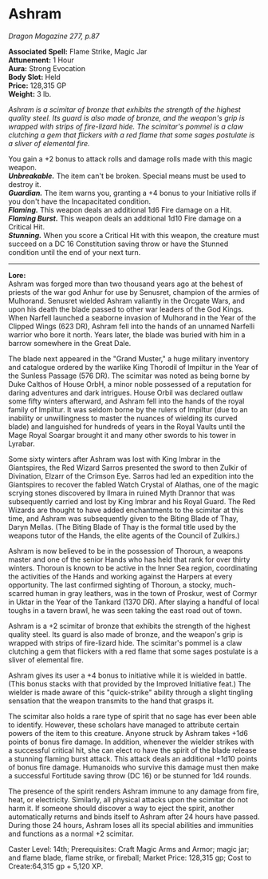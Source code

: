 # Ashram
*Dragon Magazine 277, p.87*

**Associated Spell:** Flame Strike, Magic Jar  
**Attunement:** 1 Hour  
**Aura:** Strong Evocation  
**Body Slot:** Held  
**Price:** 128,315 GP  
**Weight:** 3 lb.

*Ashram is a scimitar of bronze that exhibits the strength of the highest quality steel. Its guard is also made of bronze, and the weapon's grip is wrapped with strips of fire-lizard hide. The scimitar's pommel is a claw clutching a gem that flickers with a red flame that some sages postulate is a sliver of elemental fire.*

You gain a +2 bonus to attack rolls and damage rolls made with this magic weapon.  
***Unbreakable.*** The item can't be broken. Special means must be used to destroy it.  
***Guardian.*** The item warns you, granting a +4 bonus to your Initiative rolls if you don't have the Incapacitated condition.  
***Flaming.*** This weapon deals an additional 1d6 Fire damage on a Hit.  
***Flaming Burst.*** This weapon deals an additional 1d10 Fire damage on a Critical Hit.  
***Stunning.*** When you score a Critical Hit with this weapon, the creature must succeed on a DC 16 Constitution saving throw or have the Stunned condition until the end of your next turn.  


---
**Lore:**  
Ashram was forged more than two thousand years ago at the behest of priests of the war god Anhur for use by Senusret, champion of the armies of Mulhorand. Senusret wielded Ashram valiantly in the Orcgate Wars, and upon his death the blade passed to other war leaders of the God Kings. When Narfell launched a seaborne invasion of Mulhorand in the Year of the Clipped Wings (623 DR), Ashram fell into the hands of an unnamed Narfelli warrior who bore it north. Years later, the blade was buried with him in a barrow somewhere in the Great Dale.  

The blade next appeared in the "Grand Muster," a huge military inventory and catalogue ordered by the warlike King Thorodil of lmpiltur in the Year of the Sunless Passage (576 DR). The scimitar was noted as being borne by Duke Calthos of House OrbH, a minor noble possessed of a reputation for daring adventures and dark intrigues. House Orbil was declared outlaw some fifty winters afterward, and Ashram fell into the hands of the royal family of lmpiltur. It was seldom borne by the rulers of lmpiltur (due to an inability or unwillingness to master the nuances of wielding its curved blade) and languished for hundreds of years in the Royal Vaults until the Mage Royal Soargar brought it and many other swords to his tower in Lyrabar.  

Some sixty winters after Ashram was lost with King lmbrar in the Giantspires, the Red Wizard Sarros presented the sword to then Zulkir of Divination, Elzarr of the Crimson Eye. Sarros had led an expedition into the Giantspires to recover the fabled Watch Crystal of Alathas, one of the magic scrying stones discovered by llmara in ruined Myth Drannor that was subsequently carried and lost by King lmbrar and his Royal Guard. The Red Wizards are thought to have added enchantments to the scimitar at this time, and Ashram was subsequently given to the Biting Blade of Thay, Daryn Mellas. (The Biting Blade of Thay is the formal title used by the weapons tutor of the Hands, the elite agents of the Council of Zulkirs.)  

Ashram is now believed to be in the possession of Thoroun, a weapons master and one of the senior Hands who has held that rank for over thirty winters. Thoroun is known to be active in the Inner Sea region, coordinating the activities of the Hands and working against the Harpers at every opportunity. The last confirmed sighting of Thoroun, a stocky, much-scarred human in gray leathers, was in the town of Proskur, west of Cormyr in Uktar in the Year of the Tankard (1370 DR). After slaying a handful of local toughs in a tavern brawl, he was seen taking the east road out of town.  

Ashram is a +2 scimitar of bronze that exhibits the strength of the highest quality steel. Its guard is also made of bronze, and the weapon's grip is wrapped with strips of fire-lizard hide. The scimitar's pommel is a claw clutching a gem that flickers with a red flame that some sages postulate is a sliver of elemental fire.  

Ashram gives its user a +4 bonus to initiative while it is wielded in battle. (This bonus stacks with that provided by the Improved Initiative feat.) The wielder is made aware of this "quick-strike" ability through a slight tingling sensation that the weapon transmits to the hand that grasps it.  

The scimitar also holds a rare type of spirit that no sage has ever been able to identify. However, these scholars have managed to attribute certain powers of the item to this creature. Anyone struck by Ashram takes +1d6 points of bonus fire damage. In addition, whenever the wielder strikes with a successful critical hit, she can elect ro have the spirit of the blade release a stunning flaming burst attack. This attack deals an additional +1d10 points of bonus fire damage. Humanoids who survive this damage must then make a successful Fortitude saving throw (DC 16) or be stunned for 1d4 rounds.  

The presence of the spirit renders Ashram immune to any damage from fire, heat, or electricity. Similarly, all physical attacks upon the scimitar do not harm it. If someone should discover a way to eject the spirit, another automatically returns and binds itself to Ashram after 24 hours have passed. During those 24 hours, Ashram loses all its special abilities and immunities and functions as a normal +2 scimitar.

Caster Level: 14th;
Prerequisites: Craft Magic Arms and Armor; magic jar; and flame blade, flame strike, or fireball;
Market Price: 128,315 gp;
Cost to Create:64,315 gp + 5,120 XP.